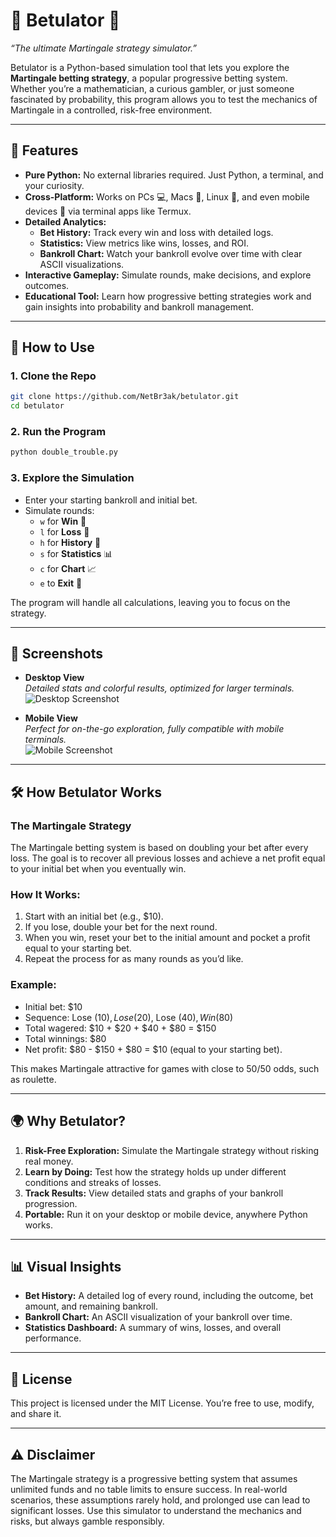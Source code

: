# 🎲 Betulator 🎰  
_“The ultimate Martingale strategy simulator.”_

Betulator is a Python-based simulation tool that lets you explore the **Martingale betting strategy**, a popular progressive betting system. Whether you’re a mathematician, a curious gambler, or just someone fascinated by probability, this program allows you to test the mechanics of Martingale in a controlled, risk-free environment.  

---

## 🌟 **Features**  
- **Pure Python:** No external libraries required. Just Python, a terminal, and your curiosity.  
- **Cross-Platform:** Works on PCs 💻, Macs 🍏, Linux 🐧, and even mobile devices 📱 via terminal apps like Termux.  
- **Detailed Analytics:**  
  - **Bet History:** Track every win and loss with detailed logs.  
  - **Statistics:** View metrics like wins, losses, and ROI.  
  - **Bankroll Chart:** Watch your bankroll evolve over time with clear ASCII visualizations.  
- **Interactive Gameplay:** Simulate rounds, make decisions, and explore outcomes.  
- **Educational Tool:** Learn how progressive betting strategies work and gain insights into probability and bankroll management.

---

## 🚀 **How to Use**

### 1. Clone the Repo
```bash
git clone https://github.com/NetBr3ak/betulator.git
cd betulator
```
### 2. Run the Program
```bash
python double_trouble.py
```
### 3. Explore the Simulation
- Enter your starting bankroll and initial bet.
- Simulate rounds:
  - `w` for **Win** 🤑  
  - `l` for **Loss** 💸  
  - `h` for **History** 📜  
  - `s` for **Statistics** 📊  
  - `c` for **Chart** 📈  
  - `e` to **Exit** 🚪  

The program will handle all calculations, leaving you to focus on the strategy.

---

## 📸 **Screenshots**

- **Desktop View**  
  _Detailed stats and colorful results, optimized for larger terminals._  
  ![Desktop Screenshot](path/to/desktop-screenshot.png)

- **Mobile View**  
  _Perfect for on-the-go exploration, fully compatible with mobile terminals._  
  ![Mobile Screenshot](path/to/mobile-screenshot.png)

---

## 🛠️ **How Betulator Works**

### **The Martingale Strategy**  
The Martingale betting system is based on doubling your bet after every loss. The goal is to recover all previous losses and achieve a net profit equal to your initial bet when you eventually win.

### **How It Works:**  
1. Start with an initial bet (e.g., $10).  
2. If you lose, double your bet for the next round.  
3. When you win, reset your bet to the initial amount and pocket a profit equal to your starting bet.  
4. Repeat the process for as many rounds as you’d like.  

### **Example:**
- Initial bet: $10  
- Sequence: Lose ($10), Lose ($20), Lose ($40), Win ($80)  
- Total wagered: $10 + $20 + $40 + $80 = $150  
- Total winnings: $80  
- Net profit: $80 - $150 + $80 = $10 (equal to your starting bet).

This makes Martingale attractive for games with close to 50/50 odds, such as roulette.

---

## 🌍 **Why Betulator?**

1. **Risk-Free Exploration:** Simulate the Martingale strategy without risking real money.  
2. **Learn by Doing:** Test how the strategy holds up under different conditions and streaks of losses.  
3. **Track Results:** View detailed stats and graphs of your bankroll progression.  
4. **Portable:** Run it on your desktop or mobile device, anywhere Python works.  

---

## 📊 **Visual Insights**

- **Bet History:** A detailed log of every round, including the outcome, bet amount, and remaining bankroll.  
- **Bankroll Chart:** An ASCII visualization of your bankroll over time.  
- **Statistics Dashboard:** A summary of wins, losses, and overall performance.

---

## 📜 **License**

This project is licensed under the MIT License. You’re free to use, modify, and share it.

---

## ⚠️ **Disclaimer**

The Martingale strategy is a progressive betting system that assumes unlimited funds and no table limits to ensure success. In real-world scenarios, these assumptions rarely hold, and prolonged use can lead to significant losses. Use this simulator to understand the mechanics and risks, but always gamble responsibly.
